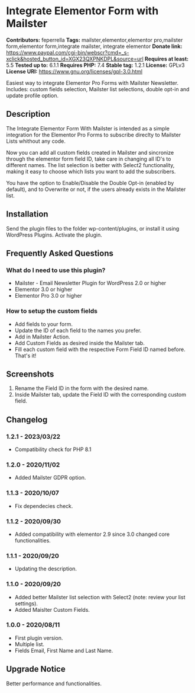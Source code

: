 # Integrate Elementor Form with Mailster #
**Contributors:** feperrella
**Tags:** mailster,elementor,elementor pro,mailster form,elementor form,integrate mailster, integrate elementor
**Donate link:** https://www.paypal.com/cgi-bin/webscr?cmd=_s-xclick&hosted_button_id=XGX23QXPNKDPL&source=url
**Requires at least:** 5.5
**Tested up to:** 6.1.1
**Requires PHP:** 7.4
**Stable tag:** 1.2.1
**License:** GPLv3
**License URI:** https://www.gnu.org/licenses/gpl-3.0.html

Easiest way to integrate Elementor Pro Forms with Mailster Newsletter.
Includes: custom fields selection, Mailster list selections, double opt-in and update profile option.

## Description ##
The Integrate Elementor Form With Mailster is intended as a simple integration for the Elementor Pro Forms to subscribe direclty to Mailster Lists whithout any code.

Now you can add all custom fields created in Mailster and sincronize through the elementor form field ID, take care in changing all ID's to different names. The list selection is better with Select2 functionality, making it easy to choose which lists you want to add the subscribers.

You have the option to Enable/Disable the Double Opt-in (enabled by default), and to Overwrite or not, if the users already exists in the Mailster list.

## Installation ##
Send the plugin files to the folder wp-content/plugins, or install it using WordPress Plugins.
Activate the plugin.

## Frequently Asked Questions ##

### What do I need to use this plugin? ###
* Mailster - Email Newsletter Plugin for WordPress 2.0 or higher
* Elementor 3.0 or higher
* Elementor Pro 3.0 or higher

### How to setup the custom fields ###
* Add fields to your form.
* Update the ID of each field to the names you prefer.
* Add in Mailster Action.
* Add Custom Fields as desired inside the Mailster tab.
* Fill each custom field with the respective Form Field ID named before.
That's it!

## Screenshots ##
1. Rename the Field ID in the form with the desired name.
2. Inside Mailster tab, update the Field ID with the corresponding custom field.

## Changelog ##
### 1.2.1 - 2023/03/22 ###
- Compatibility check for PHP 8.1
### 1.2.0 - 2020/11/02 ###
- Added Mailster GDPR option.

### 1.1.3 - 2020/10/07 ###
- Fix dependecies check.

### 1.1.2 - 2020/09/30 ###
- Added compatibility with elementor 2.9 since 3.0 changed core functionalities.

### 1.1.1 - 2020/09/20 ###
- Updating the description.

### 1.1.0 - 2020/09/20 ###
- Added better Mailster list selection with Select2 (note: review your list settings).
- Added Maislter Custom Fields.

### 1.0.0 - 2020/08/11 ###
- First plugin version.
- Multiple list.
- Fields Email, First Name and Last Name.

## Upgrade Notice ##
Better performance and functionalities.
